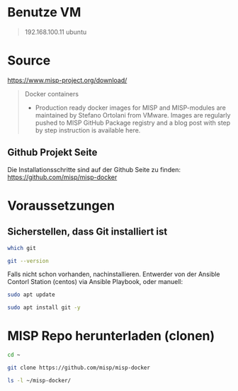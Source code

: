 # Benutze VM

> 192.168.100.11   ubuntu

# Source

https://www.misp-project.org/download/
> Docker containers
> 
  > - Production ready docker images for MISP and MISP-modules are maintained by Stefano Ortolani from VMware. Images are regularly pushed to MISP GitHub Package registry and a blog post with step by step instruction is available here.  
## Github Projekt Seite

Die Installationsschritte sind auf der Github Seite zu finden:  
https://github.com/misp/misp-docker

# Voraussetzungen

## Sicherstellen, dass Git installiert ist

```bash
which git
```
```bash
git --version
```

Falls nicht schon vorhanden, nachinstallieren. Entwerder von der Ansible Contorl Station (centos) via Ansible Playbook, oder manuell:

```bash
sudo apt update
```
```bash
sudo apt install git -y
```
# MISP Repo herunterladen (clonen)

```bash
cd ~
```
```bash
git clone https://github.com/misp/misp-docker
```
```bash
ls -l ~/misp-docker/
```


